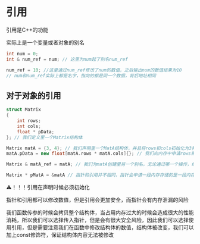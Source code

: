 # 引用

引用是C++的功能

实际上是一个变量或者对象的别名

```c++
int num = 0;
int & num_ref = num; // 这里为num起了别名num_ref

num_ref = 10; //这里通过num_ref修改了num的数值，之后输出num的数值结果为10
// num和num_ref实际上都是名字，指向的都是同一个数据，背后地址相同
```

## 对于对象的引用

````c++
struct Matrix
{
    int rows;
    int cols;
    float * pData;
}; // 我们定义里一个Matrix结构体

Matrix matA = {3, 4}; // 我们声明里一个MatA结构体，并且将rows和cols初始化为3和4
matA.pData = new float[matA.rows * matA.cols]{}; // 我们向内存中申请rows乘cols个float大小的内存，用来存储矩阵中的每一个元的数值，并且初始化数值为0，将内存首地址赋值给pData

Matrix & matA_ref = matA; // 我们为matA创建里另一个别名，无论通过哪一个操作，结果都是一样的

Matrix * pMatA = &matA // 指针和引用并不相同，指针会申请一段内存存储的是一段内存地址
````

⚠️！！！引用在声明时候必须初始化

指针和引用都可以修改数值，但是引用会更加安全，而指针会有内存泄漏的风险

我们函数传参的时候会拷贝整个结构体，当占用内存过大的时候会造成很大的性能消耗，所以我们可以选择传入指针，但是会有很大安全风险，因此我们可以选择使用引用，但是需要注意我们在函数中修改结构体的数值，结构体被改变，我们可以加上const修饰符，保证结构体内容无法被修改

